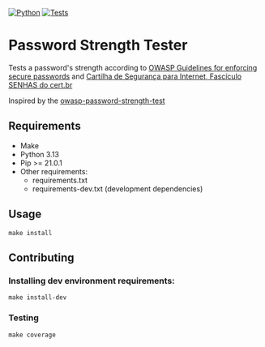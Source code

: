 [![Python](https://img.shields.io/badge/python-3.12-green)](https://www.python.org)
[![Tests](https://github.com/freitasgst/password-strength-tester/workflows/Tests/badge.svg)](https://github.com/freitasgst/password-strength-tester/actions)
# Password Strength Tester
Tests a password's strength according to [OWASP Guidelines for enforcing secure passwords](https://github.com/OWASP/ASVS/blob/master/4.0/en/0x11-V2-Authentication.md#v21-password-security-requirements) and [Cartilha de Segurança para Internet, Fascículo SENHAS do cert.br](https://www.nic.br/media/docs/publicacoes/13/fasciculo-senhas.pdf)

Inspired by the [owasp-password-strength-test](https://github.com/nowsecure/owasp-password-strength-test)

## Requirements
- Make
- Python 3.13
- Pip >= 21.0.1
- Other requirements: 
    - requirements.txt 
    - requirements-dev.txt (development dependencies)

## Usage
```
make install
```

## Contributing

### Installing dev environment requirements:
```
make install-dev
```

### Testing
```
make coverage
```
